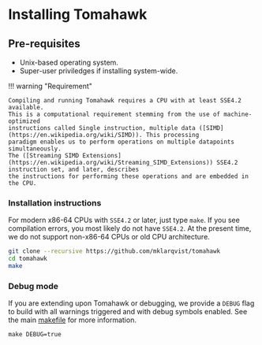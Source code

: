 # Installing Tomahawk

## Pre-requisites
* Unix-based operating system.
* Super-user priviledges if installing system-wide.

!!! warning "Requirement"
    
    Compiling and running Tomahawk requires a CPU with at least SSE4.2 available.
    This is a computational requirement stemming from the use of machine-optimized
    instructions called Single instruction, multiple data ([SIMD](https://en.wikipedia.org/wiki/SIMD)). This processing
    paradigm enables us to perform operations on multiple datapoints simultaneously.
    The ([Streaming SIMD Extensions](https://en.wikipedia.org/wiki/Streaming_SIMD_Extensions)) SSE4.2 instruction set, and later, describes 
    the instructions for performing these operations and are embedded in the CPU.

### Installation instructions
For modern x86-64 CPUs with `SSE4.2` or later, just type `make`. If you see
compilation errors, you most likely do not have `SSE4.2`. At the present time,
we do not support non-x86-64 CPUs or old CPU architecture.
```bash
git clone --recursive https://github.com/mklarqvist/tomahawk
cd tomahawk
make
```

### Debug mode
If you are extending upon Tomahawk or debugging, we provide a `DEBUG` flag to
build with all warnings triggered and with debug symbols enabled. See the main
[makefile](Makefile) for more information.
```
make DEBUG=true
```